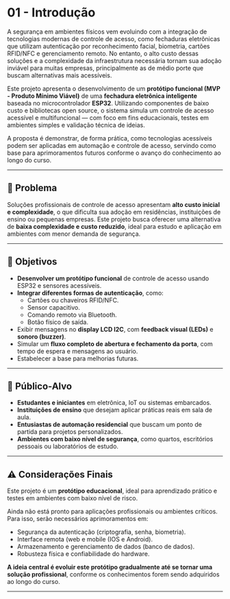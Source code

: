# 01 - Introdução

A segurança em ambientes físicos vem evoluindo com a integração de tecnologias modernas de controle de acesso, como fechaduras eletrônicas que utilizam autenticação por reconhecimento facial, biometria, cartões RFID/NFC e gerenciamento remoto. No entanto, o alto custo dessas soluções e a complexidade da infraestrutura necessária tornam sua adoção inviável para muitas empresas, principalmente as de médio porte que buscam alternativas mais acessíveis.

Este projeto apresenta o desenvolvimento de um **protótipo funcional (MVP - Produto Mínimo Viável)** de uma **fechadura eletrônica inteligente** baseada no microcontrolador **ESP32**. Utilizando componentes de baixo custo e bibliotecas open source, o sistema simula um controle de acesso acessível e multifuncional — com foco em fins educacionais, testes em ambientes simples e validação técnica de ideias.

A proposta é demonstrar, de forma prática, como tecnologias acessíveis podem ser aplicadas em automação e controle de acesso, servindo como base para aprimoramentos futuros conforme o avanço do conhecimento ao longo do curso.

---

## 🧩 Problema

Soluções profissionais de controle de acesso apresentam **alto custo inicial e complexidade**, o que dificulta sua adoção em residências, instituições de ensino ou pequenas empresas. Este projeto busca oferecer uma alternativa de **baixa complexidade e custo reduzido**, ideal para estudo e aplicação em ambientes com menor demanda de segurança.

---

## 🎯 Objetivos

- **Desenvolver um protótipo funcional** de controle de acesso usando ESP32 e sensores acessíveis.
- **Integrar diferentes formas de autenticação**, como:
  - Cartões ou chaveiros RFID/NFC.
  - Sensor capacitivo.
  - Comando remoto via Bluetooth.
  - Botão físico de saída.
- Exibir mensagens no **display LCD I2C**, com **feedback visual (LEDs)** e **sonoro (buzzer)**.
- Simular um **fluxo completo de abertura e fechamento da porta**, com tempo de espera e mensagens ao usuário.
- Estabelecer a base para melhorias futuras.

---

## 👥 Público-Alvo

- **Estudantes e iniciantes** em eletrônica, IoT ou sistemas embarcados.
- **Instituições de ensino** que desejam aplicar práticas reais em sala de aula.
- **Entusiastas de automação residencial** que buscam um ponto de partida para projetos personalizados.
- **Ambientes com baixo nível de segurança**, como quartos, escritórios pessoais ou laboratórios de estudo.

---

## ⚠️ Considerações Finais

Este projeto é um **protótipo educacional**, ideal para aprendizado prático e testes em ambientes com baixo nível de risco.  

Ainda não está pronto para aplicações profissionais ou ambientes críticos. Para isso, serão necessários aprimoramentos em:

- Segurança da autenticação (criptografia, senha, biometria).
- Interface remota (web e mobile (IOS e Android).
- Armazenamento e gerenciamento de dados (banco de dados).
- Robusteza física e confiabilidade do hardware.

**A ideia central é evoluir este protótipo gradualmente até se tornar uma solução profissional**, conforme os conhecimentos forem sendo adquiridos ao longo do curso.

---
